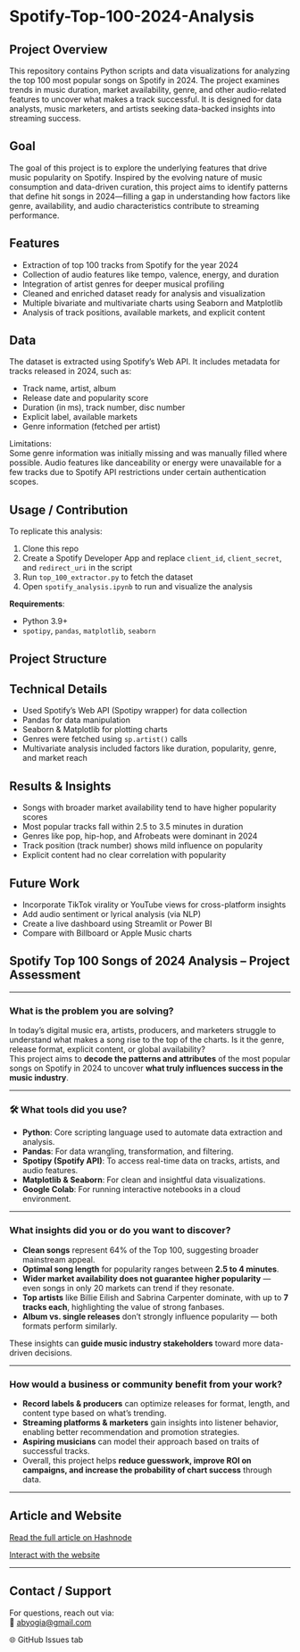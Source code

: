 # Spotify-Top-100-2024-Analysis

## Project Overview  
This repository contains Python scripts and data visualizations for analyzing the top 100 most popular songs on Spotify in 2024. The project examines trends in music duration, market availability, genre, and other audio-related features to uncover what makes a track successful. It is designed for data analysts, music marketers, and artists seeking data-backed insights into streaming success.

## Goal  
The goal of this project is to explore the underlying features that drive music popularity on Spotify. Inspired by the evolving nature of music consumption and data-driven curation, this project aims to identify patterns that define hit songs in 2024—filling a gap in understanding how factors like genre, availability, and audio characteristics contribute to streaming performance.

## Features  
- Extraction of top 100 tracks from Spotify for the year 2024  
- Collection of audio features like tempo, valence, energy, and duration  
- Integration of artist genres for deeper musical profiling  
- Cleaned and enriched dataset ready for analysis and visualization  
- Multiple bivariate and multivariate charts using Seaborn and Matplotlib  
- Analysis of track positions, available markets, and explicit content  

## Data  
The dataset is extracted using Spotify’s Web API. It includes metadata for tracks released in 2024, such as:  
- Track name, artist, album  
- Release date and popularity score  
- Duration (in ms), track number, disc number  
- Explicit label, available markets  
- Genre information (fetched per artist)

Limitations:  
Some genre information was initially missing and was manually filled where possible. Audio features like danceability or energy were unavailable for a few tracks due to Spotify API restrictions under certain authentication scopes.

## Usage / Contribution  
To replicate this analysis:  
1. Clone this repo  
2. Create a Spotify Developer App and replace `client_id`, `client_secret`, and `redirect_uri` in the script  
3. Run `top_100_extractor.py` to fetch the dataset  
4. Open `spotify_analysis.ipynb` to run and visualize the analysis  

**Requirements**:  
- Python 3.9+  
- `spotipy`, `pandas`, `matplotlib`, `seaborn`

## Project Structure  

## Technical Details  
- Used Spotify’s Web API (Spotipy wrapper) for data collection  
- Pandas for data manipulation  
- Seaborn & Matplotlib for plotting charts  
- Genres were fetched using `sp.artist()` calls  
- Multivariate analysis included factors like duration, popularity, genre, and market reach

## Results & Insights  
- Songs with broader market availability tend to have higher popularity scores  
- Most popular tracks fall within 2.5 to 3.5 minutes in duration  
- Genres like pop, hip-hop, and Afrobeats were dominant in 2024  
- Track position (track number) shows mild influence on popularity  
- Explicit content had no clear correlation with popularity

## Future Work  
- Incorporate TikTok virality or YouTube views for cross-platform insights  
- Add audio sentiment or lyrical analysis (via NLP)  
- Create a live dashboard using Streamlit or Power BI  
- Compare with Billboard or Apple Music charts

## Spotify Top 100 Songs of 2024 Analysis – Project Assessment

---

### What is the problem you are solving?

In today’s digital music era, artists, producers, and marketers struggle to understand what makes a song rise to the top of the charts. Is it the genre, release format, explicit content, or global availability?  
This project aims to **decode the patterns and attributes** of the most popular songs on Spotify in 2024 to uncover **what truly influences success in the music industry**.

---

### 🛠️ What tools did you use?

- **Python**: Core scripting language used to automate data extraction and analysis.
- **Pandas**: For data wrangling, transformation, and filtering.
- **Spotipy (Spotify API)**: To access real-time data on tracks, artists, and audio features.
- **Matplotlib & Seaborn**: For clean and insightful data visualizations.
- **Google Colab**: For running interactive notebooks in a cloud environment.

---

### What insights did you or do you want to discover?

- **Clean songs** represent 64% of the Top 100, suggesting broader mainstream appeal.
- **Optimal song length** for popularity ranges between **2.5 to 4 minutes**.
- **Wider market availability does not guarantee higher popularity** — even songs in only 20 markets can trend if they resonate.
- **Top artists** like Billie Eilish and Sabrina Carpenter dominate, with up to **7 tracks each**, highlighting the value of strong fanbases.
- **Album vs. single releases** don’t strongly influence popularity — both formats perform similarly.

These insights can **guide music industry stakeholders** toward more data-driven decisions.

---

### How would a business or community benefit from your work?

- **Record labels & producers** can optimize releases for format, length, and content type based on what’s trending.
- **Streaming platforms & marketers** gain insights into listener behavior, enabling better recommendation and promotion strategies.
- **Aspiring musicians** can model their approach based on traits of successful tracks.
- Overall, this project helps **reduce guesswork, improve ROI on campaigns, and increase the probability of chart success** through data.

---

## Article and Website
[Read the full article on Hashnode](https://abdullahybashir.hashnode.dev/uncovering-the-formula-behind-spotifys-top-100-songs-of-2024)

[Interact with the website](https://top-spotify-silk.vercel.app/)

---

## Contact / Support  
For questions, reach out via:  
📧 abyogia@gmail.com

🌐 GitHub Issues tab  
